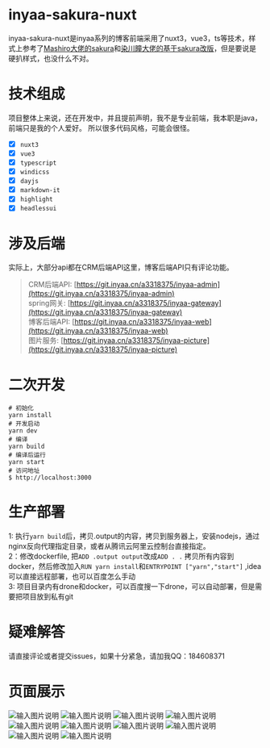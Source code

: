 # inyaa-sakura-nuxt

inyaa-sakura-nuxt是inyaa系列的博客前端采用了nuxt3，vue3，ts等技术，样式上参考了[Mashiro大佬的sakura](https://https://github.com/a3318375/github-img/blob/main.com/mashirozx/Sakura?_from=https://github.com/a3318375/github-img/blob/main_search)和[染川瞳大佬的基于sakura改版](https://https://github.com/a3318375/github-img/blob/main.com/mirai-mamori/Sakurairo?_from=https://github.com/a3318375/github-img/blob/main_search)，但是要说是硬扒样式，也没什么不对。

# 技术组成

项目整体上来说，还在开发中，并且提前声明，我不是专业前端，我本职是java，前端只是我的个人爱好。
所以很多代码风格，可能会很怪。

* [x] `nuxt3`
* [x] `vue3`
* [x] `typescript`
* [x] `windicss`
* [x] `dayjs`
* [x] `markdown-it`
* [x] `highlight`
* [x] `headlessui`

# 涉及后端

实际上，大部分api都在CRM后端API这里，博客后端API只有评论功能。

> CRM后端API: [https://git.inyaa.cn/a3318375/inyaa-admin](https://git.inyaa.cn/a3318375/inyaa-admin)<br/>
> spring网关: [https://git.inyaa.cn/a3318375/inyaa-gateway](https://git.inyaa.cn/a3318375/inyaa-gateway)<br/>
> 博客后端API: [https://git.inyaa.cn/a3318375/inyaa-web](https://git.inyaa.cn/a3318375/inyaa-web)<br/>
> 图片服务: [https://git.inyaa.cn/a3318375/inyaa-picture](https://git.inyaa.cn/a3318375/inyaa-picture)

# 二次开发

```
# 初始化
yarn install
# 开发启动
yarn dev
# 编译
yarn build
# 编译后运行
yarn start
# 访问地址
$ http://localhost:3000
```

# 生产部署

1: 执行`yarn build`后，拷贝.output的内容，拷贝到服务器上，安装nodejs，通过nginx反向代理指定目录，或者从腾讯云阿里云控制台直接指定。<br/>
2：修改dockerfile, 把`ADD .output output`改成`ADD . .` 拷贝所有内容到docker，然后修改加入`RUN yarn install`和`ENTRYPOINT ["yarn","start"]` ,idea可以直接远程部署，也可以百度怎么手动<br/>
3: 项目目录内有drone和docker，可以百度搜一下drone，可以自动部署，但是需要把项目放到私有git

# 疑难解答

请直接评论或者提交issues，如果十分紧急，请加我QQ：184608371

# 页面展示

![输入图片说明](https://github.com/a3318375/github-img/blob/main/QQ截图20220218160352.png)
![输入图片说明](https://github.com/a3318375/github-img/blob/main/QQ截图20220218160413.png)
![输入图片说明](https://github.com/a3318375/github-img/blob/main/QQ截图20220218160425.png)
![输入图片说明](https://github.com/a3318375/github-img/blob/main/QQ截图20220218160444.png)
![输入图片说明](https://github.com/a3318375/github-img/blob/main/QQ截图20220218160509.png)
![输入图片说明](https://github.com/a3318375/github-img/blob/main/QQ截图20220218160656.png)
![输入图片说明](https://github.com/a3318375/github-img/blob/main/QQ截图20220218160707.png)
![输入图片说明](https://github.com/a3318375/github-img/blob/main/QQ截图20220218160717.png)
![输入图片说明](https://github.com/a3318375/github-img/blob/main/QQ截图20220218160735.png)
![输入图片说明](https://github.com/a3318375/github-img/blob/main/QQ截图20220218160755.png)